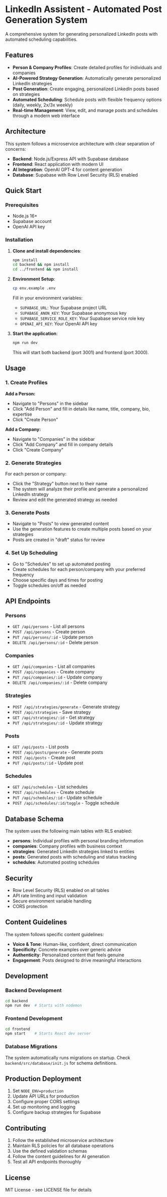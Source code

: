 # LinkedIn Assistent - Automated Post Generation System

A comprehensive system for generating personalized LinkedIn posts with automated scheduling capabilities.

## Features

- **Person & Company Profiles**: Create detailed profiles for individuals and companies
- **AI-Powered Strategy Generation**: Automatically generate personalized LinkedIn strategies
- **Post Generation**: Create engaging, personalized LinkedIn posts based on strategies
- **Automated Scheduling**: Schedule posts with flexible frequency options (daily, weekly, 2x/3x weekly)
- **Real-time Management**: View, edit, and manage posts and schedules through a modern web interface

## Architecture

This system follows a microservice architecture with clear separation of concerns:

- **Backend**: Node.js/Express API with Supabase database
- **Frontend**: React application with modern UI
- **AI Integration**: OpenAI GPT-4 for content generation
- **Database**: Supabase with Row Level Security (RLS) enabled

## Quick Start

### Prerequisites

- Node.js 16+ 
- Supabase account
- OpenAI API key

### Installation

1. **Clone and install dependencies**:
   ```bash
   npm install
   cd backend && npm install
   cd ../frontend && npm install
   ```

2. **Environment Setup**:
   ```bash
   cp env.example .env
   ```
   
   Fill in your environment variables:
   - `SUPABASE_URL`: Your Supabase project URL
   - `SUPABASE_ANON_KEY`: Your Supabase anonymous key
   - `SUPABASE_SERVICE_ROLE_KEY`: Your Supabase service role key
   - `OPENAI_API_KEY`: Your OpenAI API key

3. **Start the application**:
   ```bash
   npm run dev
   ```

   This will start both backend (port 3001) and frontend (port 3000).

## Usage

### 1. Create Profiles

**Add a Person:**
- Navigate to "Persons" in the sidebar
- Click "Add Person" and fill in details like name, title, company, bio, expertise
- Click "Create Person"

**Add a Company:**
- Navigate to "Companies" in the sidebar  
- Click "Add Company" and fill in company details
- Click "Create Company"

### 2. Generate Strategies

For each person or company:
- Click the "Strategy" button next to their name
- The system will analyze their profile and generate a personalized LinkedIn strategy
- Review and edit the generated strategy as needed

### 3. Generate Posts

- Navigate to "Posts" to view generated content
- Use the generation features to create multiple posts based on your strategies
- Posts are created in "draft" status for review

### 4. Set Up Scheduling

- Go to "Schedules" to set up automated posting
- Create schedules for each person/company with your preferred frequency
- Choose specific days and times for posting
- Toggle schedules on/off as needed

## API Endpoints

### Persons
- `GET /api/persons` - List all persons
- `POST /api/persons` - Create person
- `PUT /api/persons/:id` - Update person
- `DELETE /api/persons/:id` - Delete person

### Companies  
- `GET /api/companies` - List all companies
- `POST /api/companies` - Create company
- `PUT /api/companies/:id` - Update company
- `DELETE /api/companies/:id` - Delete company

### Strategies
- `POST /api/strategies/generate` - Generate strategy
- `POST /api/strategies` - Save strategy
- `GET /api/strategies/:id` - Get strategy
- `PUT /api/strategies/:id` - Update strategy

### Posts
- `GET /api/posts` - List posts
- `POST /api/posts/generate` - Generate posts
- `POST /api/posts` - Create post
- `PUT /api/posts/:id` - Update post

### Schedules
- `GET /api/schedules` - List schedules
- `POST /api/schedules` - Create schedule
- `PUT /api/schedules/:id` - Update schedule
- `POST /api/schedules/:id/toggle` - Toggle schedule

## Database Schema

The system uses the following main tables with RLS enabled:

- **persons**: Individual profiles with personal branding information
- **companies**: Company profiles with business context
- **strategies**: Generated LinkedIn strategies linked to entities
- **posts**: Generated posts with scheduling and status tracking
- **schedules**: Automated posting schedules

## Security

- Row Level Security (RLS) enabled on all tables
- API rate limiting and input validation
- Secure environment variable handling
- CORS protection

## Content Guidelines

The system follows specific content guidelines:

- **Voice & Tone**: Human-like, confident, direct communication
- **Specificity**: Concrete examples over generic advice
- **Authenticity**: Personalized content that feels genuine
- **Engagement**: Posts designed to drive meaningful interactions

## Development

### Backend Development
```bash
cd backend
npm run dev  # Starts with nodemon
```

### Frontend Development  
```bash
cd frontend
npm start    # Starts React dev server
```

### Database Migrations
The system automatically runs migrations on startup. Check `backend/src/database/init.js` for schema definitions.

## Production Deployment

1. Set `NODE_ENV=production`
2. Update API URLs for production
3. Configure proper CORS settings
4. Set up monitoring and logging
5. Configure backup strategies for Supabase

## Contributing

1. Follow the established microservice architecture
2. Maintain RLS policies for all database operations
3. Use the defined validation schemas
4. Follow the content guidelines for AI generation
5. Test all API endpoints thoroughly

## License

MIT License - see LICENSE file for details
